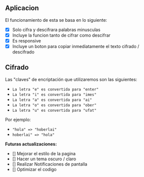 ## Aplicacion
El funcionamiento de esta se basa en lo siguiente:

- [x] Solo cifra y descifrara palabras minusculas 
- [x] Incluye la funcion tanto de cifrar como descifrar
- [x] Es responsive
- [x] Incluye un boton para copiar inmediatamente el texto cifrado / descifrado

## Cifrado

Las "claves" de encriptación que utilizaremos son las siguientes:

- `La letra "e" es convertida para "enter"`
- `La letra "i" es convertida para "imes"`
- `La letra "a" es convertida para "ai"`
- `La letra "o" es convertida para "ober"`
- `La letra "u" es convertida para "ufat"`

Por ejemplo:

- `"hola" => "hoberlai"`
- `hoberlai" => "hola"`

**Futuras actualizaciones:**
- [] Mejorar el estilo de la pagina
- [] Hacer un tema oscuro / claro
- [] Realizar Notificaciones de pantalla
- [] Optimizar el codigo 

